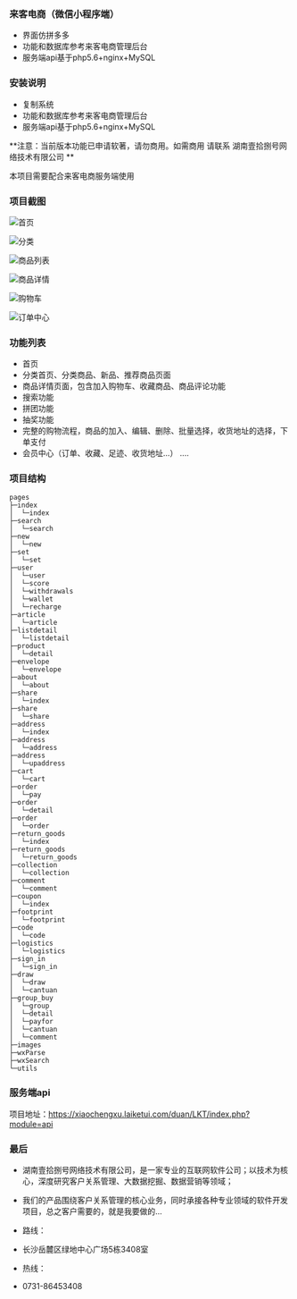 ### 来客电商（微信小程序端）

+ 界面仿拼多多
+ 功能和数据库参考来客电商管理后台
+ 服务端api基于php5.6+nginx+MySQL

### 安装说明
+ 复制系统
+ 功能和数据库参考来客电商管理后台
+ 服务端api基于php5.6+nginx+MySQL


**注意：当前版本功能已申请软著，请勿商用。如需商用 请联系 湖南壹拾捌号网络技术有限公司 **

本项目需要配合来客电商服务端使用

### 项目截图

![首页](https://xiaochengxu.laiketui.com/duan/LKT/images/auto-orient/20180716172029.jpg)

![分类](https://xiaochengxu.laiketui.com/duan/LKT/images/auto-orient/20180716172012.jpg)

![商品列表](https://xiaochengxu.laiketui.com/duan/LKT/images/auto-orient/20180716172020.jpg)

![商品详情](https://xiaochengxu.laiketui.com/duan/LKT/images/auto-orient/20180716171938.jpg)

![购物车](https://xiaochengxu.laiketui.com/duan/LKT/images/auto-orient/20180716172005.jpg)

![订单中心](https://xiaochengxu.laiketui.com/duan/LKT/images/auto-orient/20180716171957.jpg)



### 功能列表
+ 首页
+ 分类首页、分类商品、新品、推荐商品页面
+ 商品详情页面，包含加入购物车、收藏商品、商品评论功能
+ 搜索功能
+ 拼团功能
+ 抽奖功能
+ 完整的购物流程，商品的加入、编辑、删除、批量选择，收货地址的选择，下单支付
+ 会员中心（订单、收藏、足迹、收货地址...）
....

### 项目结构
```
pages
├─index
│  └─index
├─search
│  └─search
├─new
│  └─new
├─set
│  └─set
├─user
│  └─user
│  └─score
│  └─withdrawals
│  └─wallet
│  └─recharge
├─article
│  └─article
├─listdetail
│  └─listdetail
├─product
│  └─detail
├─envelope
│  └─envelope
├─about
│  └─about
├─share
│  └─index
├─share
│  └─share
├─address
│  └─index
├─address
│  └─address
├─address
│  └─upaddress
├─cart
│  └─cart
├─order
│  └─pay
├─order
│  └─detail
├─order
│  └─order
├─return_goods
│  └─index
├─return_goods
│  └─return_goods
├─collection
│  └─collection
├─comment
│  └─comment
├─coupon
│  └─index
├─footprint
│  └─footprint
├─code
│  └─code
├─logistics
│  └─logistics
├─sign_in
│  └─sign_in
├─draw
│  └─draw
│  └─cantuan
├─group_buy
│  └─group
│  └─detail
│  └─payfor
│  └─cantuan
│  └─comment
├─images
├─wxParse
├─wxSearch
└─utils
```

### 服务端api
项目地址：https://xiaochengxu.laiketui.com/duan/LKT/index.php?module=api



### 最后

+ 湖南壹拾捌号网络技术有限公司，是一家专业的互联网软件公司；以技术为核心，深度研究客户关系管理、大数据挖掘、数据营销等领域；

+ 我们的产品围绕客户关系管理的核心业务，同时承接各种专业领域的软件开发项目，总之客户需要的，就是我要做的…

+ 路线：

+ 长沙岳麓区绿地中心广场5栋3408室

+ 热线：

+ 0731-86453408
